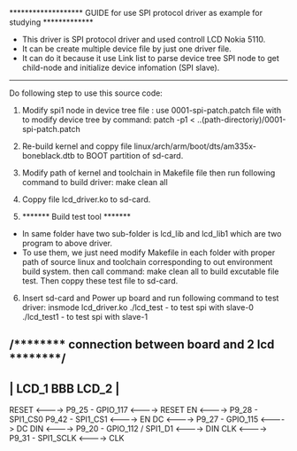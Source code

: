 ******************* GUIDE for use SPI protocol driver as example for studying *************
- This driver is SPI protocol driver and used controll LCD Nokia 5110.
- It can be create multiple device file by just one driver file.
- It can do it because it use Link list to parse device tree SPI node to get child-node and initialize device infomation (SPI slave).
-------------------------------------------------------------------------------------------------------------------------------------
Do following step to use this source code:

1. Modify spi1 node in device tree file : 
	use 0001-spi-patch.patch file with to modify device tree by command:
		patch -p1 < ..(path-directoriy)/0001-spi-patch.patch

2. Re-build kernel and coppy file linux/arch/arm/boot/dts/am335x-boneblack.dtb to BOOT partition of sd-card.
3. Modify path of kernel and toolchain in Makefile file then run following command to build driver:
	make clean all
4. Coppy file lcd_driver.ko to sd-card.

5. ******* Build test tool *******
 - In same folder have two sub-folder is lcd_lib and lcd_lib1 which are two program to above driver.
 - To use them, we just need modify Makefile in each folder with proper path of source linux and toolchain corresponding to out environment build system.
   then call command:
	make clean all
   to build excutable file test. Then coppy these test file to sd-card.

6. Insert sd-card and Power up board and run following command to test driver:
	insmode lcd_driver.ko
	./lcd_test 	- to test spi with slave-0
	./lcd_test1 	- to test spi with slave-1

/******** connection between board and 2 lcd ********/
---------------------------------------------------------------
| LCD_1               BBB                             LCD_2    |
---------------------------------------------------------------
  RESET <---->    P9_25 - GPIO_117            <---->  RESET
  EN    <---->    P9_28 - SPI1_CS0
                  P9_42 - SPI1_CS1            <---->  EN
  DC    <---->    P9_27 - GPIO_115            <---->  DC
  DIN   <---->    P9_20 - GPIO_112 / SPI1_D1  <---->  DIN
  CLK   <---->    P9_31 - SPI1_SCLK           <---->  CLK
